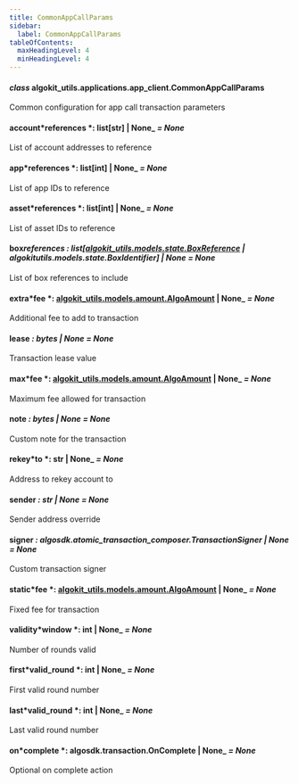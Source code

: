 ```yaml
---
title: CommonAppCallParams
sidebar:
  label: CommonAppCallParams
tableOfContents:
  maxHeadingLevel: 4
  minHeadingLevel: 4
---
```


#### _class_ algokit_utils.applications.app_client.CommonAppCallParams

Common configuration for app call transaction parameters

#### account*references *: list[str] | None\_ _= None_

List of account addresses to reference

#### app*references *: list[int] | None\_ _= None_

List of app IDs to reference

#### asset*references *: list[int] | None\_ _= None_

List of asset IDs to reference

#### box*references *: list[[algokit_utils.models.state.BoxReference](/reference/algokit-utils-py/api/models/state/boxreference/#algokit_utils.models.state.BoxReference) | algokit*utils.models.state.BoxIdentifier] | None* _= None_

List of box references to include

#### extra*fee *: [algokit_utils.models.amount.AlgoAmount](/reference/algokit-utils-py/api/models/amount/algoamount/#algokit_utils.models.amount.AlgoAmount) | None\_ _= None_

Additional fee to add to transaction

#### lease _: bytes | None_ _= None_

Transaction lease value

#### max*fee *: [algokit_utils.models.amount.AlgoAmount](/reference/algokit-utils-py/api/models/amount/algoamount/#algokit_utils.models.amount.AlgoAmount) | None\_ _= None_

Maximum fee allowed for transaction

#### note _: bytes | None_ _= None_

Custom note for the transaction

#### rekey*to *: str | None\_ _= None_

Address to rekey account to

#### sender _: str | None_ _= None_

Sender address override

#### signer _: algosdk.atomic_transaction_composer.TransactionSigner | None_ _= None_

Custom transaction signer

#### static*fee *: [algokit_utils.models.amount.AlgoAmount](/reference/algokit-utils-py/api/models/amount/algoamount/#algokit_utils.models.amount.AlgoAmount) | None\_ _= None_

Fixed fee for transaction

#### validity*window *: int | None\_ _= None_

Number of rounds valid

#### first*valid_round *: int | None\_ _= None_

First valid round number

#### last*valid_round *: int | None\_ _= None_

Last valid round number

#### on*complete *: algosdk.transaction.OnComplete | None\_ _= None_

Optional on complete action
